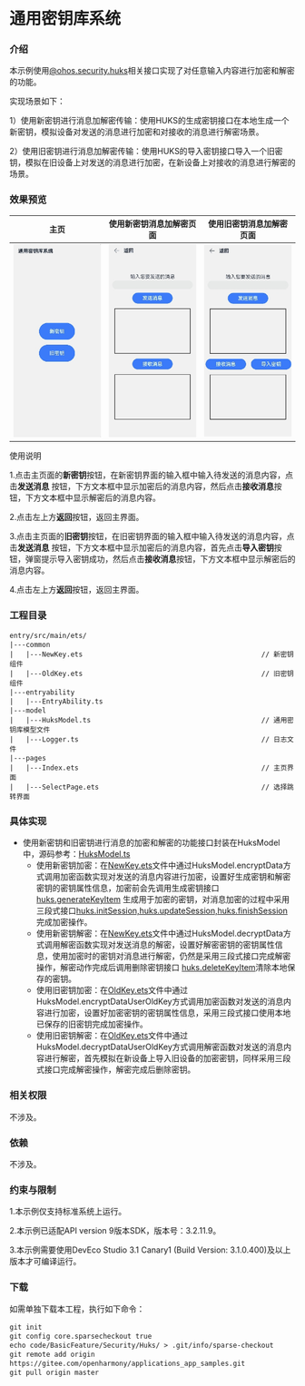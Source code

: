# 通用密钥库系统

### 介绍

本示例使用[@ohos.security.huks](https://gitee.com/openharmony/docs/blob/master/zh-cn/application-dev/reference/apis/js-apis-huks.md)相关接口实现了对任意输入内容进行加密和解密的功能。

实现场景如下：

1）使用新密钥进行消息加解密传输：使用HUKS的生成密钥接口在本地生成一个新密钥，模拟设备对发送的消息进行加密和对接收的消息进行解密场景。

2）使用旧密钥进行消息加解密传输：使用HUKS的导入密钥接口导入一个旧密钥，模拟在旧设备上对发送的消息进行加密，在新设备上对接收的消息进行解密的场景。

### 效果预览

|主页| 使用新密钥消息加解密页面       | 使用旧密钥消息加解密页面                       |
|--------------------------------|--------------------|------------------------------------|
|![](screenshots/device/index.png)| ![](screenshots/device/newKey.png) | ![](screenshots/device/oldKey.png) |

使用说明

1.点击主页面的**新密钥**按钮，在新密钥界面的输入框中输入待发送的消息内容，点击**发送消息**
按钮，下方文本框中显示加密后的消息内容，然后点击**接收消息**按钮，下方文本框中显示解密后的消息内容。

2.点击左上方**返回**按钮，返回主界面。

3.点击主页面的**旧密钥**按钮，在旧密钥界面的输入框中输入待发送的消息内容，点击**发送消息**
按钮，下方文本框中显示加密后的消息内容，首先点击**导入密钥**按钮，弹窗提示导入密钥成功，然后点击**接收消息**按钮，下方文本框中显示解密后的消息内容。

4.点击左上方**返回**按钮，返回主界面。

### 工程目录

```
entry/src/main/ets/
|---common
|   |---NewKey.ets                                            // 新密钥组件
|   |---OldKey.ets                                            // 旧密钥组件
|---entryability
|   |---EntryAbility.ts       
|---model
|   |---HuksModel.ts                                          // 通用密钥库模型文件
|   |---Logger.ts                                             // 日志文件
|---pages
|   |---Index.ets                                             // 主页界面
|   |---SelectPage.ets                                        // 选择跳转界面
```

### 具体实现

* 使用新密钥和旧密钥进行消息的加密和解密的功能接口封装在HuksModel中，源码参考：[HuksModel.ts](https://gitee.com/openharmony/applications_app_samples/tree/master/code/BasicFeature/Security/Huks/entry/src/main/ets/model/HuksModel.ts)
    * 使用新密钥加密：在[NewKey.ets](https://gitee.com/openharmony/applications_app_samples/tree/master/code/BasicFeature/Security/Huks/entry/src/main/ets/common/NewKey.ets)文件中通过HuksModel.encryptData方式调用加密函数实现对发送的消息内容进行加密，设置好生成密钥和解密密钥的密钥属性信息，加密前会先调用生成密钥接口
      [huks.generateKeyItem](https://gitee.com/openharmony/docs/blob/master/zh-cn/application-dev/reference/apis/js-apis-huks.md#huksgeneratekeyitem9-1)
      生成用于加密的密钥，对消息加密的过程中采用三段式接口[huks.initSession,huks.updateSession,huks.finishSession](https://gitee.com/openharmony/docs/blob/master/zh-cn/application-dev/reference/apis/js-apis-huks.md#huksinitsession9-1)
      完成加密操作。
    * 使用新密钥解密：在[NewKey.ets](https://gitee.com/openharmony/applications_app_samples/tree/master/code/BasicFeature/Security/Huks/entry/src/main/ets/common/NewKey.ets)文件中通过HuksModel.decryptData方式调用解密函数实现对发送消息的解密，设置好解密密钥的密钥属性信息，使用加密时的密钥对消息进行解密，仍然是采用三段式接口完成解密操作，解密动作完成后调用删除密钥接口
      [huks.deleteKeyItem](https://gitee.com/openharmony/docs/blob/master/zh-cn/application-dev/reference/apis/js-apis-huks.md#huksdeletekeyitem9-1)清除本地保存的密钥。
    * 使用旧密钥加密：在[OldKey.ets](https://gitee.com/openharmony/applications_app_samples/tree/master/code/BasicFeature/Security/Huks/entry/src/main/ets/common/OldKey.ets)文件中通过HuksModel.encryptDataUserOldKey方式调用加密函数对发送的消息内容进行加密，设置好加密密钥的密钥属性信息，采用三段式接口使用本地已保存的旧密钥完成加密操作。
    * 使用旧密钥解密：在[OldKey.ets](https://gitee.com/openharmony/applications_app_samples/tree/master/code/BasicFeature/Security/Huks/entry/src/main/ets/common/OldKey.ets)文件中通过HuksModel.decryptDataUserOldKey方式调用解密函数对发送的消息内容进行解密，首先模拟在新设备上导入旧设备的加密密钥，同样采用三段式接口完成解密操作，解密完成后删除密钥。

### 相关权限

不涉及。

### 依赖

不涉及。

### 约束与限制

1.本示例仅支持标准系统上运行。

2.本示例已适配API version 9版本SDK，版本号：3.2.11.9。

3.本示例需要使用DevEco Studio 3.1 Canary1 (Build Version: 3.1.0.400)及以上版本才可编译运行。

### 下载

如需单独下载本工程，执行如下命令：

```
git init
git config core.sparsecheckout true
echo code/BasicFeature/Security/Huks/ > .git/info/sparse-checkout
git remote add origin https://gitee.com/openharmony/applications_app_samples.git
git pull origin master

```